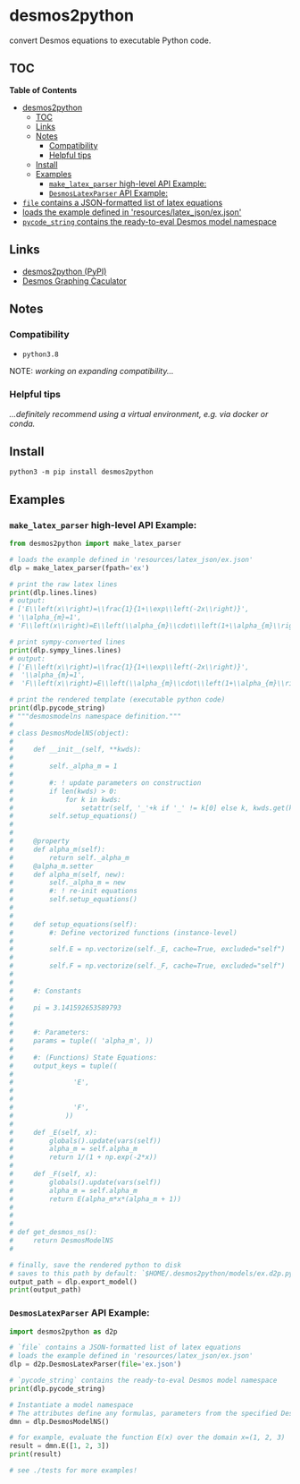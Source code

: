 # desmos2python
convert Desmos equations to executable Python code.

## TOC

<!-- markdown-toc start - Don't edit this section. Run M-x markdown-toc-refresh-toc -->
**Table of Contents**

- [desmos2python](#desmos2python)
    - [TOC](#toc)
    - [Links](#links)
    - [Notes](#notes)
        - [Compatibility](#compatibility)
        - [Helpful tips](#helpful-tips)
    - [Install](#install)
    - [Examples](#examples)
        - [`make_latex_parser` high-level API Example:](#make_latex_parser-high-level-api-example)
        - [`DesmosLatexParser` API Example:](#desmoslatexparser-api-example)
- [`file` contains a JSON-formatted list of latex equations](#file-contains-a-json-formatted-list-of-latex-equations)
- [loads the example defined in 'resources/latex_json/ex.json'](#loads-the-example-defined-in-resourceslatex_jsonexjson)
- [`pycode_string` contains the ready-to-eval Desmos model namespace](#pycode_string-contains-the-ready-to-eval-desmos-model-namespace)

<!-- markdown-toc end -->

## Links

- [desmos2python (PyPI)](https://pypi.org/project/desmos2python/)
- [Desmos Graphing Caculator](https://desmos.com/calculator)

## Notes

### Compatibility

- `python3.8`

NOTE: *working on expanding compatibility...*

### Helpful tips

*...definitely recommend using a virtual environment, e.g. via docker or conda.*

## Install

`python3 -m pip install desmos2python`

## Examples

### `make_latex_parser` high-level API Example:

```python
from desmos2python import make_latex_parser

# loads the example defined in 'resources/latex_json/ex.json'
dlp = make_latex_parser(fpath='ex')

# print the raw latex lines
print(dlp.lines.lines)
# output:
# ['E\\left(x\\right)=\\frac{1}{1+\\exp\\left(-2x\\right)}',
# '\\alpha_{m}=1',
# 'F\\left(x\\right)=E\\left(\\alpha_{m}\\cdot\\left(1+\\alpha_{m}\\right)\\cdot x \\right)']

# print sympy-converted lines
print(dlp.sympy_lines.lines)
# output:
# ['E\\left(x\\right)=\\frac{1}{1+\\exp\\left(-2x\\right)}',
#  '\\alpha_{m}=1',
#  'F\\left(x\\right)=E\\left(\\alpha_{m}\\cdot\\left(1+\\alpha_{m}\\right)\\cdot x \\right)']

# print the rendered template (executable python code)
print(dlp.pycode_string)
# """desmosmodelns namespace definition."""
# 
# class DesmosModelNS(object):
# 
#     def __init__(self, **kwds):
#     
#         self._alpha_m = 1
#     
#         #: ! update parameters on construction
#         if len(kwds) > 0:
#             for k in kwds:
#                 setattr(self, '_'+k if '_' != k[0] else k, kwds.get(k))
#         self.setup_equations()
# 
# 
#     @property
#     def alpha_m(self):
#         return self._alpha_m
#     @alpha_m.setter
#     def alpha_m(self, new):
#         self._alpha_m = new
#         #: ! re-init equations
#         self.setup_equations()
# 
# 
#     def setup_equations(self):
#         #: Define vectorized functions (instance-level)
# 
#         self.E = np.vectorize(self._E, cache=True, excluded="self")
# 
#         self.F = np.vectorize(self._F, cache=True, excluded="self")
# 
# 
#     #: Constants
# 
#     pi = 3.141592653589793
# 
# 
#     #: Parameters:
#     params = tuple(( 'alpha_m', ))
# 
#     #: (Functions) State Equations:
#     output_keys = tuple((
#               
#               'E', 
#             
#               
#               'F', 
#             ))
# 
#     def _E(self, x):
#         globals().update(vars(self))
#         alpha_m = self.alpha_m
#         return 1/(1 + np.exp(-2*x))
# 
#     def _F(self, x):
#         globals().update(vars(self))
#         alpha_m = self.alpha_m
#         return E(alpha_m*x*(alpha_m + 1))
# 
# 
# 
# def get_desmos_ns():
#     return DesmosModelNS
# 

# finally, save the rendered python to disk
# saves to this path by default: `$HOME/.desmos2python/models/ex.d2p.py`
output_path = dlp.export_model()
print(output_path)

```

### `DesmosLatexParser` API Example:

```python
import desmos2python as d2p

# `file` contains a JSON-formatted list of latex equations
# loads the example defined in 'resources/latex_json/ex.json'
dlp = d2p.DesmosLatexParser(file='ex.json')

# `pycode_string` contains the ready-to-eval Desmos model namespace 
print(dlp.pycode_string)

# Instantiate a model namespace
# The attributes define any formulas, parameters from the specified Desmos graph
dmn = dlp.DesmosModelNS()

# for example, evaluate the function E(x) over the domain x=(1, 2, 3)
result = dmn.E([1, 2, 3])
print(result)

# see ./tests for more examples!
```
